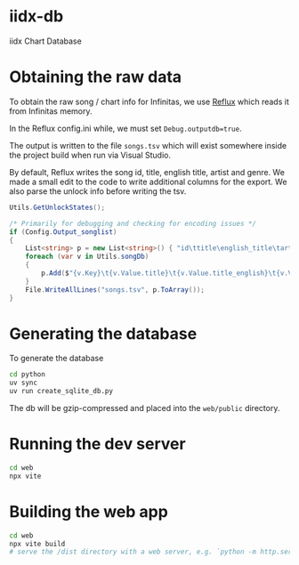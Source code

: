 # iidx-db
iidx Chart Database

# Obtaining the raw data 
To obtain the raw song / chart info for Infinitas, we use [Reflux](https://github.com/olji/Reflux) which reads it from Infinitas memory.

In the Reflux config.ini while, we must set `Debug.outputdb=true`.

The output is written to the file `songs.tsv` which will exist somewhere inside the project build when run via Visual Studio.

By default, Reflux writes the song id, title, english title, artist and genre. 
We made a small edit to the code to write additional columns for the export.
We also parse the unlock info before writing the tsv.

```C#
Utils.GetUnlockStates();

/* Primarily for debugging and checking for encoding issues */
if (Config.Output_songlist)
{
    List<string> p = new List<string>() { "id\ttitle\english_title\tartist\tgenre\tlevel\tnotes\tfolder\tbpm\tunlockType" };
    foreach (var v in Utils.songDb)
    {
        p.Add($"{v.Key}\t{v.Value.title}\t{v.Value.title_english}\t{v.Value.artist}\t{v.Value.genre}\t{String.Join(",", v.Value.level)}\t{String.Join(",", v.Value.totalNotes)}\t{v.Value.folder}\t{v.Value.bpm}\t{v.Value.type}");
    }
    File.WriteAllLines("songs.tsv", p.ToArray());
}
```

# Generating the database
To generate the database

```bash
cd python
uv sync
uv run create_sqlite_db.py
```

The db will be gzip-compressed and placed into the `web/public` directory.

# Running the dev server
```bash
cd web
npx vite
```

# Building the web app
```bash
cd web
npx vite build
# serve the /dist directory with a web server, e.g. `python -m http.server /dist` from the root folder
```